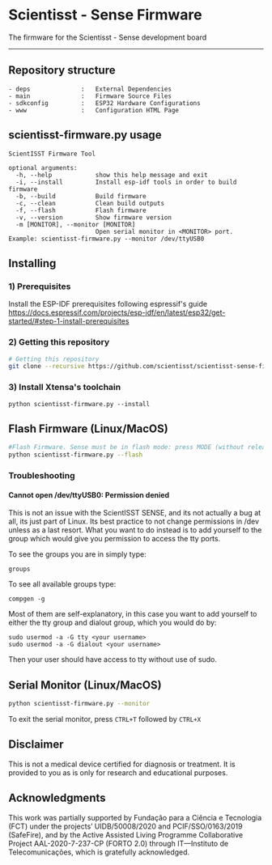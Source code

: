 # Scientisst - Sense Firmware

The firmware for the Scientisst - Sense development board

---

## Repository structure

```
- deps              :   External Dependencies
- main              :   Firmware Source Files
- sdkconfig         :   ESP32 Hardware Configurations
- www               :   Configuration HTML Page
``` 

## scientisst-firmware.py usage

```
ScientISST Firmware Tool

optional arguments:
  -h, --help            show this help message and exit
  -i, --install         Install esp-idf tools in order to build firmware
  -b, --build           Build firmware
  -c, --clean           Clean build outputs
  -f, --flash           Flash firmware
  -v, --version         Show firmware version
  -m [MONITOR], --monitor [MONITOR]
                        Open serial monitor in <MONITOR> port. Example: scientisst-firmware.py --monitor /dev/ttyUSB0
```

## Installing
### 1) Prerequisites
Install the ESP-IDF prerequisites following espressif's guide https://docs.espressif.com/projects/esp-idf/en/latest/esp32/get-started/#step-1-install-prerequisites



### 2) Getting this repository 

```sh
# Getting this repository 
git clone --recursive https://github.com/scientisst/scientisst-sense-firmware.git
```
### 3) Install Xtensa's toolchain

```
python scientisst-firmware.py --install
```

## Flash Firmware (Linux/MacOS)
```sh
#Flash Firmware. Sense must be in flash mode: press MODE (without releasing), press RESET (without releasing), release RESET, release MODE.
python scientisst-firmware.py --flash
```

### Troubleshooting
####  Cannot open /dev/ttyUSB0: Permission denied
This is not an issue with the ScientISST SENSE, and its not actually a bug at all, its just part of Linux. Its best practice to not change permissions in /dev unless as a last resort. What you want to do instead is to add yourself to the group which would give you permission to access the tty ports.

To see the groups you are in simply type:

```
groups
```

To see all available groups type:

```
compgen -g
```

Most of them are self-explanatory, in this case you want to add yourself to either the tty group and dialout group, which you would do by:

```
sudo usermod -a -G tty <your username>
sudo usermod -a -G dialout <your username>
```

Then your user should have access to tty without use of sudo.

## Serial Monitor (Linux/MacOS)
```sh
python scientisst-firmware.py --monitor
```
To exit the serial monitor, press `CTRL+T` followed by `CTRL+X`

## Disclaimer
This is not a medical device certified for diagnosis or treatment. It is provided to you as is only for research and educational purposes.

## Acknowledgments
This work was partially supported by Fundação para a Ciência e Tecnologia (FCT) under the projects’ UIDB/50008/2020 and PCIF/SSO/0163/2019 (SafeFire), and by the Active Assisted Living Programme Collaborative Project AAL-2020-7-237-CP (FORTO 2.0) through IT—Instituto de Telecomunicações, which is gratefully acknowledged.